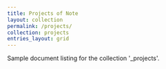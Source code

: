 ```yaml
---
title: Projects of Note
layout: collection
permalink: /projects/
collection: projects
entries_layout: grid
---
```

Sample document listing for the collection '_projects'.
